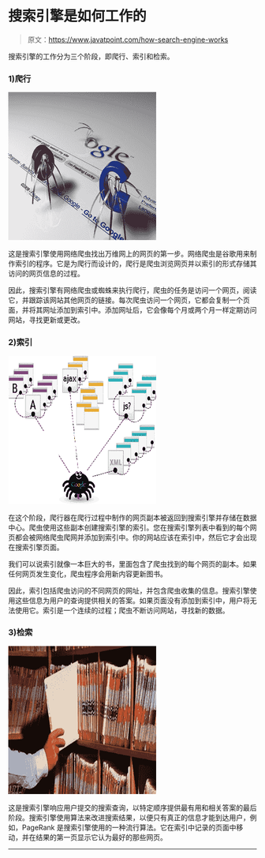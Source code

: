 # 搜索引擎是如何工作的

> 原文：<https://www.javatpoint.com/how-search-engine-works>

搜索引擎的工作分为三个阶段，即爬行、索引和检索。

### 1)爬行

![SEO How search engine works](img/75ced85c7da8296c9804beb1c636e6f6.png)

这是搜索引擎使用网络爬虫找出万维网上的网页的第一步。网络爬虫是谷歌用来制作索引的程序。它是为爬行而设计的，爬行是爬虫浏览网页并以索引的形式存储其访问的网页信息的过程。

因此，搜索引擎有网络爬虫或蜘蛛来执行爬行，爬虫的任务是访问一个网页，阅读它，并跟踪该网站其他网页的链接。每次爬虫访问一个网页，它都会复制一个页面，并将其网址添加到索引中。添加网址后，它会像每个月或两个月一样定期访问网站，寻找更新或更改。

### 2)索引

![SEO How search engine works](img/3f0cf12bfe10ba921c7dc049dd60607b.png)

在这个阶段，爬行器在爬行过程中制作的网页副本被返回到搜索引擎并存储在数据中心。爬虫使用这些副本创建搜索引擎的索引。您在搜索引擎列表中看到的每个网页都会被网络爬虫爬网并添加到索引中。你的网站应该在索引中，然后它才会出现在搜索引擎页面。

我们可以说索引就像一本巨大的书，里面包含了爬虫找到的每个网页的副本。如果任何网页发生变化，爬虫程序会用新内容更新图书。

因此，索引包括爬虫访问的不同网页的网址，并包含爬虫收集的信息。搜索引擎使用这些信息为用户的查询提供相关的答案。如果页面没有添加到索引中，用户将无法使用它。索引是一个连续的过程；爬虫不断访问网站，寻找新的数据。

### 3)检索

![SEO How search engine works](img/5e8a0b62991967e7e102509804c94d1f.png)

这是搜索引擎响应用户提交的搜索查询，以特定顺序提供最有用和相关答案的最后阶段。搜索引擎使用算法来改进搜索结果，以便只有真正的信息才能到达用户，例如，PageRank 是搜索引擎使用的一种流行算法。它在索引中记录的页面中移动，并在结果的第一页显示它认为最好的那些网页。

* * *